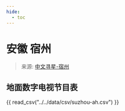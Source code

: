 ```yaml
---
hide:
  - toc
---
```


# 安徽 宿州

> 来源: [中文寻星-宿州](http://dtmb.saoing.com/suzhou-ah.htm)

## 地面数字电视节目表

{{ read_csv("../../data/csv/suzhou-ah.csv") }}
